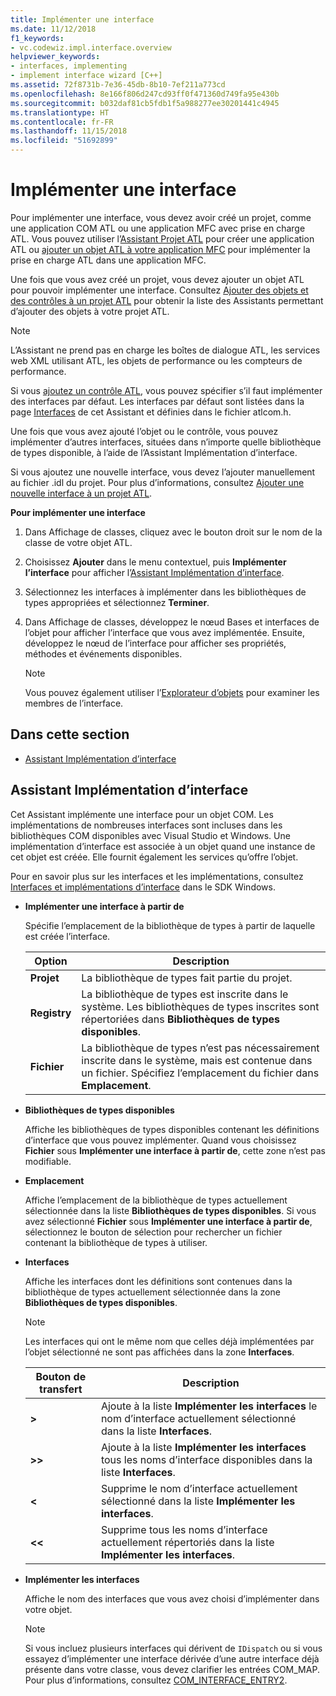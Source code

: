 ```yaml
---
title: Implémenter une interface
ms.date: 11/12/2018
f1_keywords:
- vc.codewiz.impl.interface.overview
helpviewer_keywords:
- interfaces, implementing
- implement interface wizard [C++]
ms.assetid: 72f8731b-7e36-45db-8b10-7ef211a773cd
ms.openlocfilehash: 8e166f806d247cd93ff0f471360d749fa95e430b
ms.sourcegitcommit: b032daf81cb5fdb1f5a988277ee30201441c4945
ms.translationtype: HT
ms.contentlocale: fr-FR
ms.lasthandoff: 11/15/2018
ms.locfileid: "51692899"
---
```

# <a name="implement-an-interface"></a>Implémenter une interface

Pour implémenter une interface, vous devez avoir créé un projet, comme une application COM ATL ou une application MFC avec prise en charge ATL. Vous pouvez utiliser l’[Assistant Projet ATL](../atl/reference/atl-project-wizard.md) pour créer une application ATL ou [ajouter un objet ATL à votre application MFC](../mfc/reference/adding-atl-support-to-your-mfc-project.md) pour implémenter la prise en charge ATL dans une application MFC.

Une fois que vous avez créé un projet, vous devez ajouter un objet ATL pour pouvoir implémenter une interface. Consultez [Ajouter des objets et des contrôles à un projet ATL](../atl/reference/adding-objects-and-controls-to-an-atl-project.md) pour obtenir la liste des Assistants permettant d’ajouter des objets à votre projet ATL.

> [!NOTE]
> L’Assistant ne prend pas en charge les boîtes de dialogue ATL, les services web XML utilisant ATL, les objets de performance ou les compteurs de performance.

Si vous [ajoutez un contrôle ATL](../atl/reference/adding-an-atl-control.md), vous pouvez spécifier s’il faut implémenter des interfaces par défaut. Les interfaces par défaut sont listées dans la page [Interfaces](../atl/reference/interfaces-atl-control-wizard.md) de cet Assistant et définies dans le fichier atlcom.h.

Une fois que vous avez ajouté l’objet ou le contrôle, vous pouvez implémenter d’autres interfaces, situées dans n’importe quelle bibliothèque de types disponible, à l’aide de l’Assistant Implémentation d’interface.

Si vous ajoutez une nouvelle interface, vous devez l’ajouter manuellement au fichier .idl du projet. Pour plus d’informations, consultez [Ajouter une nouvelle interface à un projet ATL](../atl/reference/adding-a-new-interface-in-an-atl-project.md).

**Pour implémenter une interface**

1. Dans Affichage de classes, cliquez avec le bouton droit sur le nom de la classe de votre objet ATL.

1. Choisissez **Ajouter** dans le menu contextuel, puis **Implémenter l’interface** pour afficher l’[Assistant Implémentation d’interface](#implement-interface-wizard).

1. Sélectionnez les interfaces à implémenter dans les bibliothèques de types appropriées et sélectionnez **Terminer**.

1. Dans Affichage de classes, développez le nœud Bases et interfaces de l’objet pour afficher l’interface que vous avez implémentée. Ensuite, développez le nœud de l’interface pour afficher ses propriétés, méthodes et événements disponibles.

   > [!NOTE]
   > Vous pouvez également utiliser l’[Explorateur d’objets](/visualstudio/ide/viewing-the-structure-of-code) pour examiner les membres de l’interface.

## <a name="in-this-section"></a>Dans cette section

- [Assistant Implémentation d’interface](#implement-interface-wizard)

## <a name="implement-interface-wizard"></a>Assistant Implémentation d’interface

Cet Assistant implémente une interface pour un objet COM. Les implémentations de nombreuses interfaces sont incluses dans les bibliothèques COM disponibles avec Visual Studio et Windows. Une implémentation d’interface est associée à un objet quand une instance de cet objet est créée. Elle fournit également les services qu’offre l’objet.

Pour en savoir plus sur les interfaces et les implémentations, consultez [Interfaces et implémentations d’interface](/windows/desktop/com/interfaces-and-interface-implementations) dans le SDK Windows.

- **Implémenter une interface à partir de**

  Spécifie l’emplacement de la bibliothèque de types à partir de laquelle est créée l’interface.

  |Option|Description|
  |------------|-----------------|
  |**Projet**|La bibliothèque de types fait partie du projet.|
  |**Registry**|La bibliothèque de types est inscrite dans le système. Les bibliothèques de types inscrites sont répertoriées dans **Bibliothèques de types disponibles**.|
  |**Fichier**|La bibliothèque de types n’est pas nécessairement inscrite dans le système, mais est contenue dans un fichier. Spécifiez l’emplacement du fichier dans **Emplacement**.|

- **Bibliothèques de types disponibles**

  Affiche les bibliothèques de types disponibles contenant les définitions d’interface que vous pouvez implémenter. Quand vous choisissez **Fichier** sous **Implémenter une interface à partir de**, cette zone n’est pas modifiable.

- **Emplacement**

  Affiche l’emplacement de la bibliothèque de types actuellement sélectionnée dans la liste **Bibliothèques de types disponibles**. Si vous avez sélectionné **Fichier** sous **Implémenter une interface à partir de**, sélectionnez le bouton de sélection pour rechercher un fichier contenant la bibliothèque de types à utiliser.

- **Interfaces**

  Affiche les interfaces dont les définitions sont contenues dans la bibliothèque de types actuellement sélectionnée dans la zone **Bibliothèques de types disponibles**.

  > [!NOTE]
  > Les interfaces qui ont le même nom que celles déjà implémentées par l’objet sélectionné ne sont pas affichées dans la zone **Interfaces**.

  |Bouton de transfert|Description|
  |---------------------|-----------------|
  |**>**|Ajoute à la liste **Implémenter les interfaces** le nom d’interface actuellement sélectionné dans la liste **Interfaces**.|
  |**>>**|Ajoute à la liste **Implémenter les interfaces** tous les noms d’interface disponibles dans la liste **Interfaces**.|
  |**\<**|Supprime le nom d’interface actuellement sélectionné dans la liste **Implémenter les interfaces**.|
  |**\<\<**|Supprime tous les noms d’interface actuellement répertoriés dans la liste **Implémenter les interfaces**.|

- **Implémenter les interfaces**

  Affiche le nom des interfaces que vous avez choisi d’implémenter dans votre objet.

  > [!NOTE]
  > Si vous incluez plusieurs interfaces qui dérivent de `IDispatch` ou si vous essayez d’implémenter une interface dérivée d’une autre interface déjà présente dans votre classe, vous devez clarifier les entrées COM_MAP. Pour plus d’informations, consultez [COM_INTERFACE_ENTRY2](../atl/reference/com-interface-entry-macros.md#com_interface_entry2).
